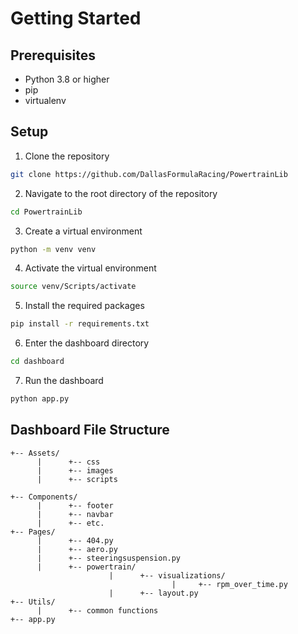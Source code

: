 # Getting Started

## Prerequisites
- Python 3.8 or higher
- pip
- virtualenv

## Setup
1. Clone the repository
```bash
git clone https://github.com/DallasFormulaRacing/PowertrainLib
```

2. Navigate to the root directory of the repository
```bash
cd PowertrainLib
```

3. Create a virtual environment
```bash
python -m venv venv
```

4. Activate the virtual environment
```bash
source venv/Scripts/activate
```

5. Install the required packages
```bash
pip install -r requirements.txt
```

6. Enter the dashboard directory
```bash
cd dashboard
```

7. Run the dashboard
```bash
python app.py
```


## Dashboard File Structure

```
+-- Assets/
      |      +-- css
      |      +-- images
      |      +-- scripts

+-- Components/
      |      +-- footer
      |      +-- navbar
      |      +-- etc.
+-- Pages/
      |      +-- 404.py
      |      +-- aero.py
      |      +-- steeringsuspension.py
      |      +-- powertrain/
                      |      +-- visualizations/
                                    |     +-- rpm_over_time.py
                      |      +-- layout.py
+-- Utils/
      |      +-- common functions
+-- app.py
```

